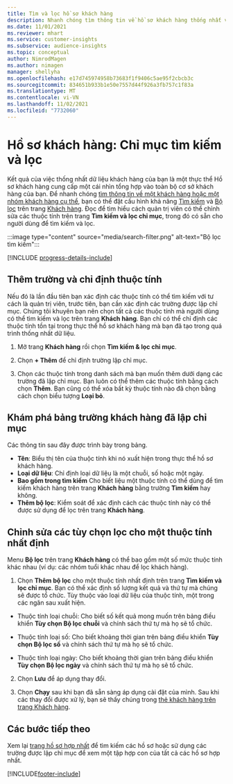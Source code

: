 ```yaml
---
title: Tìm và lọc hồ sơ khách hàng
description: Nhanh chóng tìm thông tin về hồ sơ khách hàng thống nhất và lọc các thuộc tính được chỉ định.
ms.date: 11/01/2021
ms.reviewer: mhart
ms.service: customer-insights
ms.subservice: audience-insights
ms.topic: conceptual
author: NimrodMagen
ms.author: nimagen
manager: shellyha
ms.openlocfilehash: e17d745974958b73683f1f9406c5ae95f2cbcb3c
ms.sourcegitcommit: 834651b933b1e50e7557d44f926a3fb757c1f83a
ms.translationtype: MT
ms.contentlocale: vi-VN
ms.lasthandoff: 11/02/2021
ms.locfileid: "7732060"
---
```

# <a name="customer-profiles-search--filter-index"></a>Hồ sơ khách hàng: Chỉ mục tìm kiếm và lọc

Kết quả của việc thống nhất dữ liệu khách hàng của bạn là một thực thể Hồ sơ khách hàng cung cấp một cái nhìn tổng hợp vào toàn bộ cơ sở khách hàng của bạn. Để nhanh chóng [tìm thông tin về một khách hàng hoặc một nhóm khách hàng cụ thể](customer-profiles.md), bạn có thể đặt cấu hình khả năng [Tìm kiếm](customer-profiles.md) và [Bộ lọc](customer-profiles.md) trên trang [Khách hàng](customer-profiles.md). Đọc để tìm hiểu cách quản trị viên có thể chỉnh sửa các thuộc tính trên trang **Tìm kiếm và lọc chỉ mục**, trong đó có sẵn cho người dùng để tìm kiếm và lọc.

   :::image type="content" source="media/search-filter.png" alt-text="Bộ lọc tìm kiếm":::

[!INCLUDE [progress-details-include](../includes/progress-details-pane.md)]

## <a name="add-fields-and-specify-attributes"></a>Thêm trường và chỉ định thuộc tính

Nếu đó là lần đầu tiên bạn xác định các thuộc tính có thể tìm kiếm với tư cách là quản trị viên, trước tiên, bạn cần xác định các trường được lập chỉ mục. Chúng tôi khuyên bạn nên chọn tất cả các thuộc tính mà người dùng có thể tìm kiếm và lọc trên trang **Khách hàng**. Bạn chỉ có thể chỉ định các thuộc tính tồn tại trong thực thể hồ sơ khách hàng mà bạn đã tạo trong quá trình thống nhất dữ liệu.

1. Mở trang **Khách hàng** rồi chọn **Tìm kiếm & lọc chỉ mục**.

2. Chọn **+ Thêm** để chỉ định trường lập chỉ mục.

3. Chọn các thuộc tính trong danh sách mà bạn muốn thêm dưới dạng các trường đã lập chỉ mục. Bạn luôn có thể thêm các thuộc tính bằng cách chọn **Thêm**. Bạn cũng có thể xóa bất kỳ thuộc tính nào đã chọn bằng cách chọn biểu tượng **Loại bỏ**.

## <a name="explore-the-indexed-customer-fields-table"></a>Khám phá bảng trường khách hàng đã lập chỉ mục

Các thông tin sau đây được trình bày trong bảng.

- **Tên**: Biểu thị tên của thuộc tính khi nó xuất hiện trong thực thể hồ sơ khách hàng.
- **Loại dữ liệu**: Chỉ định loại dữ liệu là một chuỗi, số hoặc một ngày.
- **Bao gồm trong tìm kiếm** Cho biết liệu một thuộc tính có thể dùng để tìm kiếm khách hàng trên trang **Khách hàng** bằng trường **Tìm kiếm** hay không.
- **Thêm bộ lọc**: Kiểm soát để xác định cách các thuộc tính này có thể được sử dụng để lọc trên trang **Khách hàng**.

## <a name="editing-filtering-options-for-a-given-attribute"></a>Chỉnh sửa các tùy chọn lọc cho một thuộc tính nhất định

Menu **Bộ lọc** trên trang **Khách hàng** có thể bao gồm một số mức thuộc tính khác nhau (ví dụ: các nhóm tuổi khác nhau để lọc khách hàng).

1. Chọn **Thêm bộ lọc** cho một thuộc tính nhất định trên trang **Tìm kiếm và lọc chỉ mục**. Bạn có thể xác định số lượng kết quả và thứ tự mà chúng sẽ được tổ chức. Tùy thuộc vào loại dữ liệu của thuộc tính, một trong các ngăn sau xuất hiện.

- Thuộc tính loại chuỗi: Cho biết số kết quả mong muốn trên bảng điều khiển **Tùy chọn Bộ lọc chuỗi** và chính sách thứ tự mà họ sẽ tổ chức.

- Thuộc tính loại số: Cho biết khoảng thời gian trên bảng điều khiển **Tùy chọn Bộ lọc số** và chính sách thứ tự mà họ sẽ tổ chức.

- Thuộc tính loại ngày: Cho biết khoảng thời gian trên bảng điều khiển **Tùy chọn Bộ lọc ngày** và chính sách thứ tự mà họ sẽ tổ chức.

2. Chọn **Lưu** để áp dụng thay đổi.

3. Chọn **Chạy** sau khi bạn đã sẵn sàng áp dụng cài đặt của mình. Sau khi các thay đổi được xử lý, bạn sẽ thấy chúng trong [thẻ khách hàng trên trang Khách hàng](customer-profiles.md). 

## <a name="next-steps"></a>Các bước tiếp theo

Xem lại [trang hồ sơ hợp nhất](customer-profiles.md) để tìm kiếm các hồ sơ hoặc sử dụng các trường được lập chỉ mục để xem một tập hợp con của tất cả các hồ sơ hợp nhất.


[!INCLUDE[footer-include](../includes/footer-banner.md)]
